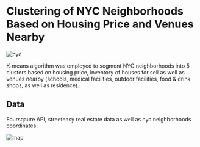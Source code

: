 # Clustering of NYC Neighborhoods Based on Housing Price and Venues Nearby

![nyc](https://user-images.githubusercontent.com/38733111/132289011-d028c2c7-a0de-485d-a6b7-e4fc092e06aa.PNG)


K-means algorithm was employed to segment NYC neighborhoods into 5 clusters based on housing price, inventory of houses for sell as well as venues nearby (schools, medical facilities, outdoor facilities, food & drink shops, as well as residence). 

## Data
Foursqaure API, streeteasy real estate data as well as nyc neighborhoods coordinates.  

![map](/nyc1.png)


